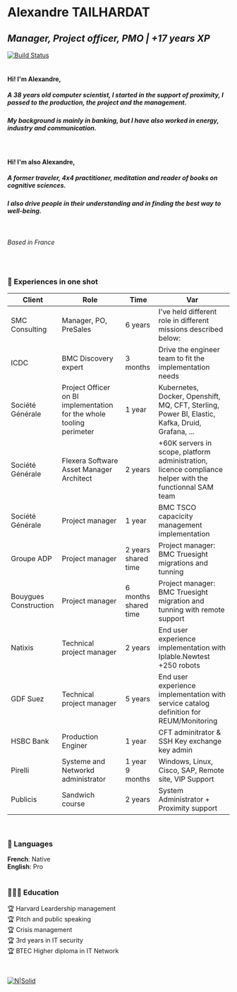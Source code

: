 # Alexandre TAILHARDAT
## _Manager, Project officer, PMO | +17 years XP_ <br>

[![Build Status](https://travis-ci.org/joemccann/dillinger.svg?branch=master)](https://www.linkedin.com/in/atailhardat/) <br>
<br>



#### Hi! I'm  **Alexandre**,

##### A 38 years old computer scientist, I started in the support of proximity, I passed to the production, the project and the management.
##### My background is mainly in banking, but I have also worked in energy, industry and communication.

<br>

#### Hi! I'm  also **Alexandre**, 
##### A former traveler, 4x4 practitioner, meditation and reader of books on cognitive sciences.
##### I also drive people in their understanding and in finding the best way to well-being.
<br>

_Based in France_

<br>
<br>

### 📌 Experiences in one shot

| Client | Role | Time | Var
| -------| -----| ---- | ---- |
| SMC Consulting | Manager, PO, PreSales | 6 years | I've held different role in different missions described below:
| ICDC           | BMC Discovery expert | 3 months | Drive the engineer team to fit the implementation needs
| Société Générale | Project Officer on BI implementation for the whole tooling perimeter | 1 year | Kubernetes, Docker, Openshift, MQ, CFT, Sterling, Power BI, Elastic, Kafka, Druid, Grafana, ...
| Société Générale | Flexera Software Asset Manager Architect | 2 years | +60K servers in scope, platform administration, licence compliance helper with the functionnal SAM team
| Société Générale | Project manager | 1 year | BMC TSCO capacicity management implementation
| Groupe ADP | Project manager  | 2 years shared time | Project manager: BMC Truesight migrations and tunning
| Bouygues Construction | Project manager | 6 months shared time | Project manager: BMC Truesight migration and tunning with remote support 
| Natixis | Technical project manager | 2 years | End user experience implementation with Iplable.Newtest +250 robots
| GDF Suez | Technical project manager | 5 years | End user experience implementation with service catalog definition for REUM/Monitoring
| HSBC Bank| Production Enginer | 1 year | CFT adminitrator & SSH Key exchange key admin
| Pirelli | Systeme and Networkd administrator | 1 year 9 months | Windows, Linux, Cisco, SAP, Remote site, VIP Support
| Publicis | Sandwich course | 2 years | System Administrator + Proximity support 
<br>

### 💬 Languages

**French**: Native <br>
**English**: Pro
<br><br>

### 👩🏼‍🎓 Education
 🏆 Harvard Leardership management   
 🏆 Pitch and public speaking <br>
 🏆 Crisis management <br>
 🏆 3rd years in IT security <br>
 🏆 BTEC Higher diploma in IT Network <br>

<br>

[![N|Solid](https://brand.linkedin.com/content/dam/me/business/en-us/amp/brand-site/v2/bg/LI-Logo.svg.original.svg)](https://www.linkedin.com/in/atailhardat/)
